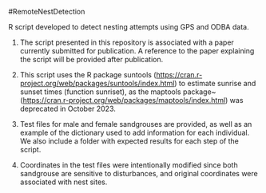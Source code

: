 #RemoteNestDetection

R script developed to detect nesting attempts using GPS and ODBA data.

1. The script presented in this repository is associated with a paper currently submitted for publication. A reference to the paper explaining the script will be provided after publication.

2. This script uses the R package suntools (https://cran.r-project.org/web/packages/suntools/index.html) to estimate sunrise and sunset times (function sunriset), as the maptools package~(https://cran.r-project.org/web/packages/maptools/index.html) was deprecated in October 2023.

3. Test files for male and female sandgrouses are provided, as well as an example of the dictionary used to add information for each individual. We also include a folder with expected results for each step of the script.

4. Coordinates in the test files were intentionally modified since both sandgrouse are sensitive to disturbances, and original coordinates were associated with nest sites.


